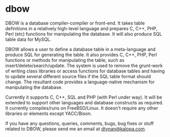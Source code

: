 # dbow

DBOW is a database compiler-compiler or front-end.  It takes table
definitions in a relatively high-level language and prepares C,
C++, PHP, Perl (etc) functions for manipulating the database.  It
will also produce SQL table data for MySQL.

DBOW allows a user to define a database table in a meta-language
and produce SQL for generating the table.  It also provides C, C++,
PHP, Perl functions or methods for manipulating the table, such as
insert/delete/search/update.  The system is used to remove the
grunt-work of writing class libraries or access functions for
database tables and having to update several different source files
if the SQL table format should change.  The resultant code provides
a language-native mechanism for manipulating the database.

Currently it supports C, C++, SQL and PHP (with Perl under way).
It will be extended to support other languages and database constructs
as required. It currently compiles/runs on FreeBSD/Linux.  It
doesn't require any other libraries or elements except YACC/Bison.

If you have any questions, queries, comments, bugs, bug fixes or
stuff related to DBOW, please send me an email at dtynan@kalopa.com.
